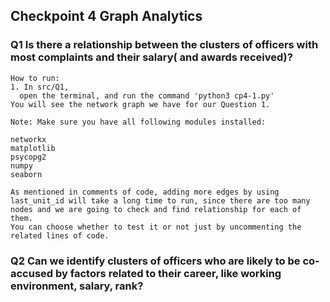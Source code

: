 ## Checkpoint 4 Graph Analytics

### Q1 Is there a relationship between the clusters of officers with most complaints and their salary( and awards received)?

```
How to run:
1. In src/Q1, 
  open the terminal, and run the command 'python3 cp4-1.py'
You will see the network graph we have for our Question 1.

Note: Make sure you have all following modules installed:

networkx
matplotlib
psycopg2
numpy
seaborn

As mentioned in comments of code, adding more edges by using last_unit_id will take a long time to run, since there are too many nodes and we are going to check and find relationship for each of them. 
You can choose whether to test it or not just by uncommenting the related lines of code.
```
### Q2 Can we identify clusters of officers who are likely to be co-accused by factors related to their career, like working environment, salary, rank? 

